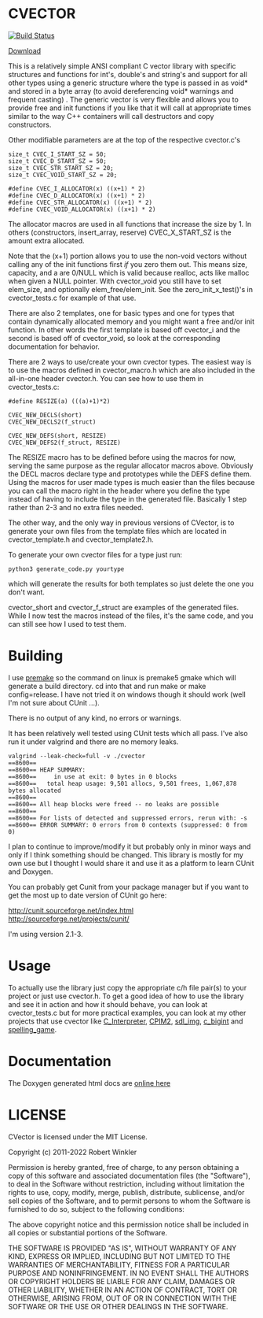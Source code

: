 CVECTOR
=======
[![Build Status](https://travis-ci.org/rswinkle/CVector.svg?branch=master)](https://travis-ci.org/rswinkle/CVector)

[Download](https://github.com/rswinkle/cvector)

This is a relatively simple ANSI compliant C vector library with specific structures and
functions for int's, double's and string's and support for all other types
using a generic structure where the type is passed in as void\* and stored in a byte array
(to avoid dereferencing void\* warnings and frequent casting) .
The generic vector is very flexible and allows you to provide free and init functions
if you like that it will call at appropriate times similar to the way C++ containers
will call destructors and copy constructors.

Other modifiable parameters are at the top of the respective cvector.c's

	size_t CVEC_I_START_SZ = 50;
	size_t CVEC_D_START_SZ = 50;
	size_t CVEC_STR_START_SZ = 20;
	size_t CVEC_VOID_START_SZ = 20;

	#define CVEC_I_ALLOCATOR(x) ((x+1) * 2)
	#define CVEC_D_ALLOCATOR(x) ((x+1) * 2)
	#define CVEC_STR_ALLOCATOR(x) ((x+1) * 2)
	#define CVEC_VOID_ALLOCATOR(x) ((x+1) * 2)

The allocator macros are used in all functions that increase the size by 1.
In others (constructors, insert_array, reserve) CVEC_X_START_SZ is the amount
extra allocated.

Note that the (x+1) portion allows you to use the non-void vectors
without calling any of the init functions first *if* you zero them out.  This
means size, capacity, and a are 0/NULL which is valid because realloc, acts like
malloc when given a NULL pointer.  With cvector_void you still have to set
elem_size, and optionally elem_free/elem_init. See the zero_init_x_test()'s
in cvector_tests.c for example of that use.


There are also 2 templates, one for basic types and one for types that contain
dynamically allocated memory and you might want a free and/or init function.
In other words the first template is based off cvector_i and the second is based
off of cvector_void, so look at the corresponding documentation for behavior.

There are 2 ways to use/create your own cvector types.  The easiest way is to use
the macros defined in cvector_macro.h which are also included in the all-in-one header
cvector.h.  You can see how to use them in cvector_tests.c:

	#define RESIZE(a) (((a)+1)*2)

	CVEC_NEW_DECLS(short)
	CVEC_NEW_DECLS2(f_struct)

	CVEC_NEW_DEFS(short, RESIZE)
	CVEC_NEW_DEFS2(f_struct, RESIZE)

The RESIZE macro has to be defined before using the macros for now, serving the
same purpose as the regular allocator macros above.  Obviously the DECL macros
declare type and prototypes while the DEFS define them.  Using the macros for
user made types is much easier than the files because you can call the macro
right in the header where you define the type instead of having to include the
type in the generated file.  Basically 1 step rather than 2-3 and no extra files
needed.

The other way, and the only way in previous versions of CVector, is to generate
your own files from the template files which are located in cvector_template.h
and cvector_template2.h.

To generate your own cvector files for a type just run:

	python3 generate_code.py yourtype

which will generate the results for both templates so just delete the one
you don't want.

cvector_short and cvector_f_struct are examples of the generated files.  While I
now test the macros instead of the files, it's the same code, and you can still
see how I used to test them.

Building
========
I use [premake](http://premake.github.io/) so the command on linux is premake5 gmake which
will generate a build directory.  cd into that and run make
or make config=release.  I have not tried it on windows though
it should work (well I'm not sure about CUnit ...).

There is no output of any kind, no errors or warnings.

It has been relatively well tested using CUnit tests which all pass.
I've also run it under valgrind and there are no memory leaks.

	valgrind --leak-check=full -v ./cvector
	==8600==
	==8600== HEAP SUMMARY:
	==8600==     in use at exit: 0 bytes in 0 blocks
	==8600==   total heap usage: 9,501 allocs, 9,501 frees, 1,067,878 bytes allocated
	==8600==
	==8600== All heap blocks were freed -- no leaks are possible
	==8600==
	==8600== For lists of detected and suppressed errors, rerun with: -s
	==8600== ERROR SUMMARY: 0 errors from 0 contexts (suppressed: 0 from 0)


I plan to continue to improve/modify it but probably only in minor ways and
only if I think something should be changed.  This library is mostly
for my own use but I thought I would share it and use it as a platform
to learn CUnit and Doxygen.

You can probably get Cunit from your package manager but
if you want to get the most up to date version of CUnit go here:

http://cunit.sourceforge.net/index.html
http://sourceforge.net/projects/cunit/

I'm using version 2.1-3.

Usage
=====
To actually use the library just copy the appropriate c/h file pair(s) to your project
or just use cvector.h.  To get a good idea of how to use the library and see it in
action and how it should behave, you can look at cvector_tests.c but for more practical
examples, you can look at my other projects that use cvector like [C_Interpreter](https://github.com/rswinkle/c_interpreter),
[CPIM2](https://github.com/rswinkle/cpim2), [sdl_img](https://github.com/rswinkle/sdl_img),
[c_bigint](https://github.com/rswinkle/c_bigint) and [spelling_game](https://github.com/rswinkle/spelling_game).

Documentation
=============
The Doxygen generated html docs are [online here](http://www.robertwinkler.com/CVector/docs/)

LICENSE
=======
CVector is licensed under the MIT License.

Copyright (c) 2011-2022 Robert Winkler

Permission is hereby granted, free of charge, to any person obtaining a copy of this software and associated
documentation files (the "Software"), to deal in the Software without restriction, including without limitation
the rights to use, copy, modify, merge, publish, distribute, sublicense, and/or sell copies of the Software, and
to permit persons to whom the Software is furnished to do so, subject to the following conditions:

The above copyright notice and this permission notice shall be included in all copies or substantial portions of the Software.

THE SOFTWARE IS PROVIDED "AS IS", WITHOUT WARRANTY OF ANY KIND, EXPRESS OR IMPLIED, INCLUDING BUT NOT LIMITED
TO THE WARRANTIES OF MERCHANTABILITY, FITNESS FOR A PARTICULAR PURPOSE AND NONINFRINGEMENT. IN NO EVENT SHALL
THE AUTHORS OR COPYRIGHT HOLDERS BE LIABLE FOR ANY CLAIM, DAMAGES OR OTHER LIABILITY, WHETHER IN AN ACTION OF
CONTRACT, TORT OR OTHERWISE, ARISING FROM, OUT OF OR IN CONNECTION WITH THE SOFTWARE OR THE USE OR OTHER DEALINGS
IN THE SOFTWARE.


